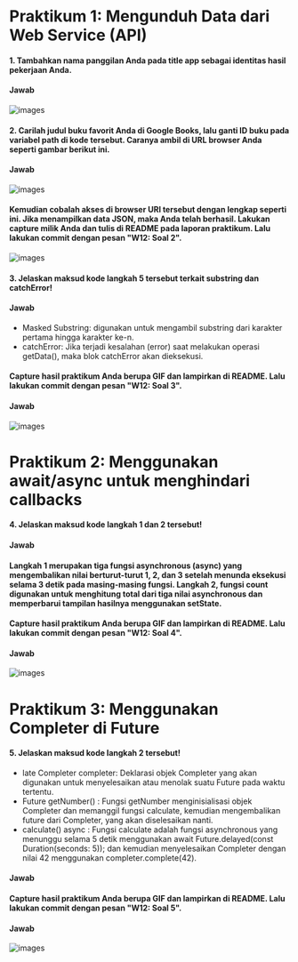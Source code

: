 # Praktikum 1: Mengunduh Data dari Web Service (API)

#### 1. Tambahkan nama panggilan Anda pada title app sebagai identitas hasil pekerjaan Anda.

#### <b>Jawab</b>

![images](docs/1.png)

#### 2. Carilah judul buku favorit Anda di Google Books, lalu ganti ID buku pada variabel path di kode tersebut. Caranya ambil di URL browser Anda seperti gambar berikut ini.

#### <b>Jawab</b>

![images](docs/2.png)

#### Kemudian cobalah akses di browser URI tersebut dengan lengkap seperti ini. Jika menampilkan data JSON, maka Anda telah berhasil. Lakukan capture milik Anda dan tulis di README pada laporan praktikum. Lalu lakukan commit dengan pesan "W12: Soal 2".

![images](docs/3.png)

#### 3. Jelaskan maksud kode langkah 5 tersebut terkait substring dan catchError!

#### <b>Jawab</b>

- Masked Substring: digunakan untuk mengambil substring dari karakter pertama hingga karakter ke-n.
- catchError: Jika terjadi kesalahan (error) saat melakukan operasi getData(), maka blok catchError akan dieksekusi.

#### Capture hasil praktikum Anda berupa GIF dan lampirkan di README. Lalu lakukan commit dengan pesan "W12: Soal 3".

#### <b>Jawab</b>

![images](docs/4.gif)

# Praktikum 2: Menggunakan await/async untuk menghindari callbacks

#### 4. Jelaskan maksud kode langkah 1 dan 2 tersebut!

#### <b>Jawab</b>

#### Langkah 1 merupakan tiga fungsi asynchronous (async) yang mengembalikan nilai berturut-turut 1, 2, dan 3 setelah menunda eksekusi selama 3 detik pada masing-masing fungsi. Langkah 2, fungsi count digunakan untuk menghitung total dari tiga nilai asynchronous dan memperbarui tampilan hasilnya menggunakan setState.

#### Capture hasil praktikum Anda berupa GIF dan lampirkan di README. Lalu lakukan commit dengan pesan "W12: Soal 4".

#### <b>Jawab</b>

![images](docs/5.gif)

# Praktikum 3: Menggunakan Completer di Future

#### 5. Jelaskan maksud kode langkah 2 tersebut!

- late Completer completer: Deklarasi objek Completer yang akan digunakan untuk menyelesaikan atau menolak suatu Future pada waktu tertentu.
- Future getNumber() : Fungsi getNumber menginisialisasi objek Completer<int> dan memanggil fungsi calculate, kemudian mengembalikan future dari Completer, yang akan diselesaikan nanti.
- calculate() async : Fungsi calculate adalah fungsi asynchronous yang menunggu selama 5 detik menggunakan await Future.delayed(const Duration(seconds: 5)); dan kemudian menyelesaikan Completer dengan nilai 42 menggunakan completer.complete(42).

#### <b>Jawab</b>

#### Capture hasil praktikum Anda berupa GIF dan lampirkan di README. Lalu lakukan commit dengan pesan "W12: Soal 5".

#### <b>Jawab</b>

![images](docs/6.gif)
